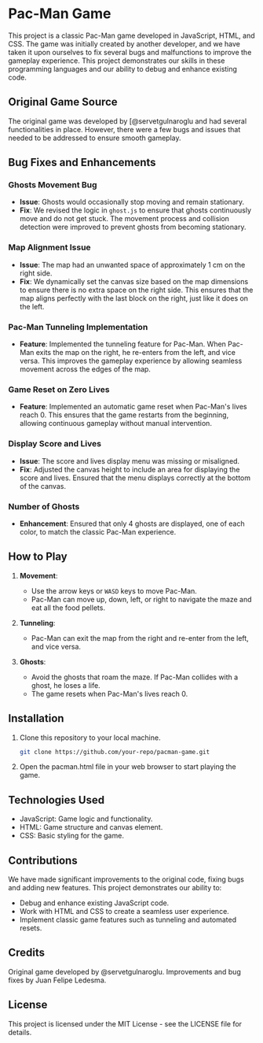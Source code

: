 # Pac-Man Game

This project is a classic Pac-Man game developed in JavaScript, HTML, and CSS. The game was initially created by another developer, and we have taken it upon ourselves to fix several bugs and malfunctions to improve the gameplay experience. This project demonstrates our skills in these programming languages and our ability to debug and enhance existing code.

## Original Game Source

The original game was developed by [@servetgulnaroglu and had several functionalities in place. However, there were a few bugs and issues that needed to be addressed to ensure smooth gameplay.

## Bug Fixes and Enhancements

### Ghosts Movement Bug
- **Issue**: Ghosts would occasionally stop moving and remain stationary.
- **Fix**: We revised the logic in `ghost.js` to ensure that ghosts continuously move and do not get stuck. The movement process and collision detection were improved to prevent ghosts from becoming stationary.

### Map Alignment Issue
- **Issue**: The map had an unwanted space of approximately 1 cm on the right side.
- **Fix**: We dynamically set the canvas size based on the map dimensions to ensure there is no extra space on the right side. This ensures that the map aligns perfectly with the last block on the right, just like it does on the left.

### Pac-Man Tunneling Implementation
- **Feature**: Implemented the tunneling feature for Pac-Man. When Pac-Man exits the map on the right, he re-enters from the left, and vice versa. This improves the gameplay experience by allowing seamless movement across the edges of the map.

### Game Reset on Zero Lives
- **Feature**: Implemented an automatic game reset when Pac-Man's lives reach 0. This ensures that the game restarts from the beginning, allowing continuous gameplay without manual intervention.

### Display Score and Lives
- **Issue**: The score and lives display menu was missing or misaligned.
- **Fix**: Adjusted the canvas height to include an area for displaying the score and lives. Ensured that the menu displays correctly at the bottom of the canvas.

### Number of Ghosts
- **Enhancement**: Ensured that only 4 ghosts are displayed, one of each color, to match the classic Pac-Man experience.

## How to Play

1. **Movement**:
   - Use the arrow keys or `WASD` keys to move Pac-Man.
   - Pac-Man can move up, down, left, or right to navigate the maze and eat all the food pellets.

2. **Tunneling**:
   - Pac-Man can exit the map from the right and re-enter from the left, and vice versa.

3. **Ghosts**:
   - Avoid the ghosts that roam the maze. If Pac-Man collides with a ghost, he loses a life.
   - The game resets when Pac-Man's lives reach 0.

## Installation

1. Clone this repository to your local machine.
   ```bash
   git clone https://github.com/your-repo/pacman-game.git

2. Open the pacman.html file in your web browser to start playing the game.

## Technologies Used
- JavaScript: Game logic and functionality.
- HTML: Game structure and canvas element.
- CSS: Basic styling for the game.

## Contributions
We have made significant improvements to the original code, fixing bugs and adding new features. This project demonstrates our ability to:

- Debug and enhance existing JavaScript code.
- Work with HTML and CSS to create a seamless user experience.
- Implement classic game features such as tunneling and automated resets.

## Credits
Original game developed by @servetgulnaroglu.
Improvements and bug fixes by Juan Felipe Ledesma.

## License
This project is licensed under the MIT License - see the LICENSE file for details.

